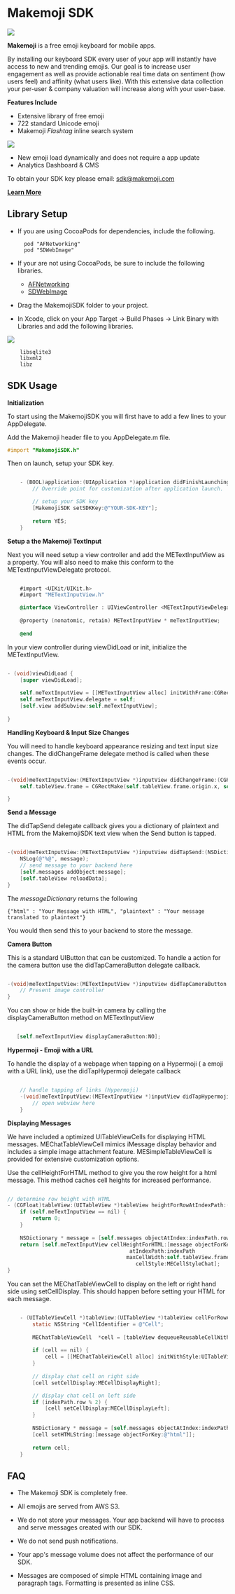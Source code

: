 Makemoji SDK
====================

![](http://i.imgur.com/xflFwXF.png)

**Makemoji** is a free emoji keyboard for mobile apps. 

By installing our keyboard SDK every user of your app will instantly have access to new and trending emojis. Our goal is to increase user engagement as well as provide actionable real time data on sentiment (how users feel) and affinity (what users like). With this extensive data collection your per-user & company valuation will increase along with your user-base. 
**Features Include**
* Extensive library of free emoji
* 722 standard Unicode emoji
* Makemoji *Flashtag* inline search system

![](http://i.imgur.com/KjrJ8pW.gif)

* New emoji load dynamically and does not require a app update
* Analytics Dashboard & CMS

To obtain your SDK key please email: sdk@makemoji.com

**[Learn More](http://makemoji.com/sdk)**


Library Setup
---------------------

* If you are using CocoaPods for dependencies, include the following.

		pod "AFNetworking"
		pod "SDWebImage"

* If your are not using CocoaPods, be sure to include the following libraries.
		
	* [AFNetworking](https://github.com/AFNetworking/)
	* [SDWebImage](https://github.com/rs/SDWebImage)

* Drag the MakemojiSDK folder to your project.

* In Xcode, click on your App Target -> Build Phases -> Link Binary with Libraries and add the following libraries.

![](http://i.imgur.com/N7HL7Iu.png)

		libsqlite3
		libxml2
		libz

SDK Usage
---------------------

**Initialization**

To start using the MakemojiSDK you will first have to add a few lines to your AppDelegate. 

Add the Makemoji header file to you AppDelegate.m file.

```objectivec
#import "MakemojiSDK.h"
```
Then on launch, setup your SDK key.

```objectivec

	- (BOOL)application:(UIApplication *)application didFinishLaunchingWithOptions:(NSDictionary *)launchOptions {
	    // Override point for customization after application launch.

	    // setup your SDK key
	    [MakemojiSDK setSDKKey:@"YOUR-SDK-KEY"];
	    
	    return YES;
	}

```


**Setup a the Makemoji TextInput**

Next you will need setup a view controller and add the METextInputView as a property. You will also need to make this conform to the METextInputViewDelegate protocol.

```objectivec

	#import <UIKit/UIKit.h>
	#import "METextInputView.h"

	@interface ViewController : UIViewController <METextInputViewDelegate>
	
	@property (nonatomic, retain) METextInputView * meTextInputView;
	
	@end

```

In your view controller during viewDidLoad or init, initialize the METextInputView.

```objectivec

- (void)viewDidLoad {
    [super viewDidLoad];
    
    self.meTextInputView = [[METextInputView alloc] initWithFrame:CGRectZero];
    self.meTextInputView.delegate = self;
    [self.view addSubview:self.meTextInputView];
        
}

```

**Handling Keyboard & Input Size Changes**

You will need to handle keyboard appearance resizing and text input size changes. The didChangeFrame delegate method is called when these events occur.

```objectivec

-(void)meTextInputView:(METextInputView *)inputView didChangeFrame:(CGRect)frame {
    self.tableView.frame = CGRectMake(self.tableView.frame.origin.x, self.tableView.frame.origin.y, self.tableView.frame.size.width, self.meTextInputView.frame.origin.y);

}

```


**Send a Message**

The didTapSend delegate callback gives you a dictionary of plaintext and HTML from the MakemojiSDK text view when the Send button is tapped.

```objectivec

-(void)meTextInputView:(METextInputView *)inputView didTapSend:(NSDictionary *)message {
    NSLog(@"%@", message);
    // send message to your backend here
    [self.messages addObject:message];
    [self.tableView reloadData];
}

```

The *messageDictionary* returns the following

`{"html" : "Your Message with HTML", "plaintext" : "Your message translated to plaintext"}`

You would then send this to your backend to store the message.


**Camera Button**

This is a standard UIButton that can be customized. To handle a action for the camera button use the didTapCameraButton delegate callback.

```objectivec

-(void)meTextInputView:(METextInputView *)inputView didTapCameraButton:(UIButton*)cameraButton {
    // Present image controller
}

```

You can show or hide the built-in camera by calling the displayCameraButton method on METextInputView

```objectivec

   [self.meTextInputView displayCameraButton:NO];

```

**Hypermoji - Emoji with a URL**


To handle the display of a webpage when tapping on a Hypermoji ( a emoji with a URL link), use the didTapHypermoji delegate callback

```objectivec

	// handle tapping of links (Hypermoji)
	-(void)meTextInputView:(METextInputView *)inputView didTapHypermoji:(NSString*)urlString {
	    // open webview here
	}

```


**Displaying Messages**

We have included a optimized UITableViewCells for displaying HTML messages. MEChatTableViewCell mimics iMessage display behavior and includes a simple image attachment feature. MESimpleTableViewCell is provided for extensive customization options.

Use the cellHeightForHTML method to give you the row height for a html message. This method caches cell heights for increased performance.

```objectivec

// determine row height with HTML
- (CGFloat)tableView:(UITableView *)tableView heightForRowAtIndexPath:(NSIndexPath *)indexPath {
    if (self.meTextInputView == nil) {
        return 0;
    }
    
    NSDictionary * message = [self.messages objectAtIndex:indexPath.row];
    return [self.meTextInputView cellHeightForHTML:[message objectForKey:@"html"]
                                       atIndexPath:indexPath
                                      maxCellWidth:self.tableView.frame.size.width
                                         cellStyle:MECellStyleChat];
}

```

You can set the MEChatTableViewCell to display on the left or right hand side using setCellDisplay. This should happen before setting your HTML for each message.

```objectivec

	- (UITableViewCell *)tableView:(UITableView *)tableView cellForRowAtIndexPath:(NSIndexPath *)indexPath {
	    static NSString *CellIdentifier = @"Cell";
	    
	    MEChatTableViewCell  *cell = [tableView dequeueReusableCellWithIdentifier:CellIdentifier];
	    
	    if (cell == nil) {
	        cell = [[MEChatTableViewCell alloc] initWithStyle:UITableViewCellStyleDefault reuseIdentifier:CellIdentifier];
	    }
	    
	    // display chat cell on right side
	    [cell setCellDisplay:MECellDisplayRight];

	    // display chat cell on left side
	    if (indexPath.row % 2) {
	        [cell setCellDisplay:MECellDisplayLeft];
	    }
	    
	    NSDictionary * message = [self.messages objectAtIndex:indexPath.row];
	    [cell setHTMLString:[message objectForKey:@"html"]];
	    
	    return cell;
	}

```


FAQ
---------------------

*	The Makemoji SDK is completely free.*	All emojis are served from AWS S3.*	We do not store your messages. Your app backend will have to process and serve messages created with our SDK.*	We do not send push notifications.
*	Your app's message volume does not affect the performance of our SDK.
*	Messages are composed of simple HTML containing image and paragraph tags. Formatting is presented as inline CSS.

